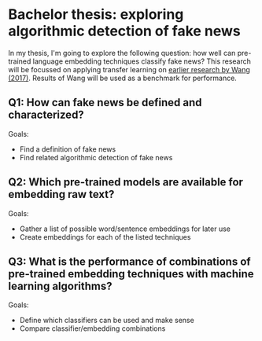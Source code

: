 # Bachelor thesis: exploring algorithmic detection of fake news
In my thesis, I'm going to explore the following question: how well can pre-trained language embedding techniques classify fake news?
This research will be focussed on applying transfer learning on [earlier research by Wang (2017)](https://arxiv.org/abs/1705.00648). Results of Wang will be used as a benchmark for performance. 

## Q1: How can fake news be defined and characterized?
Goals:
* Find a definition of fake news
* Find related algorithmic detection of fake news

## Q2: Which pre-trained models are available for embedding raw text?
Goals:
* Gather a list of possible word/sentence embeddings for later use
* Create embeddings for each of the listed techniques

## Q3: What is the performance of combinations of pre-trained embedding techniques with machine learning algorithms?
Goals:
* Define which classifiers can be used and make sense
* Compare classifier/embedding combinations